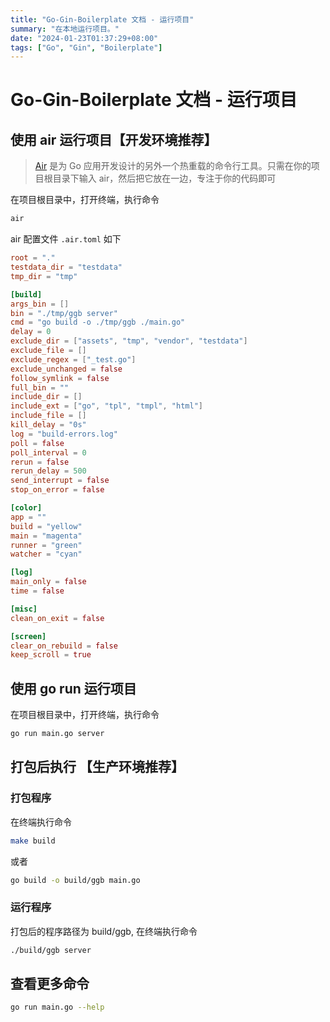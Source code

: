 ```yaml
---
title: "Go-Gin-Boilerplate 文档 - 运行项目"
summary: "在本地运行项目。"
date: "2024-01-23T01:37:29+08:00"
tags: ["Go", "Gin", "Boilerplate"]
---
```


# Go-Gin-Boilerplate 文档 - 运行项目

## 使用 air 运行项目【开发环境推荐】

> [Air](https://github.com/cosmtrek/air) 是为 Go 应用开发设计的另外一个热重载的命令行工具。只需在你的项目根目录下输入 air，然后把它放在一边，专注于你的代码即可

在项目根目录中，打开终端，执行命令

```sh
air
```

air 配置文件 `.air.toml` 如下

```toml
root = "."
testdata_dir = "testdata"
tmp_dir = "tmp"

[build]
args_bin = []
bin = "./tmp/ggb server"
cmd = "go build -o ./tmp/ggb ./main.go"
delay = 0
exclude_dir = ["assets", "tmp", "vendor", "testdata"]
exclude_file = []
exclude_regex = ["_test.go"]
exclude_unchanged = false
follow_symlink = false
full_bin = ""
include_dir = []
include_ext = ["go", "tpl", "tmpl", "html"]
include_file = []
kill_delay = "0s"
log = "build-errors.log"
poll = false
poll_interval = 0
rerun = false
rerun_delay = 500
send_interrupt = false
stop_on_error = false

[color]
app = ""
build = "yellow"
main = "magenta"
runner = "green"
watcher = "cyan"

[log]
main_only = false
time = false

[misc]
clean_on_exit = false

[screen]
clear_on_rebuild = false
keep_scroll = true

```

## 使用 go run 运行项目

在项目根目录中，打开终端，执行命令

```sh
go run main.go server
```

## 打包后执行 【生产环境推荐】

### 打包程序

在终端执行命令

```sh
make build
```

或者

```sh
go build -o build/ggb main.go
```

### 运行程序

打包后的程序路径为 build/ggb, 在终端执行命令

```sh
./build/ggb server
```

## 查看更多命令

```sh
go run main.go --help
```
